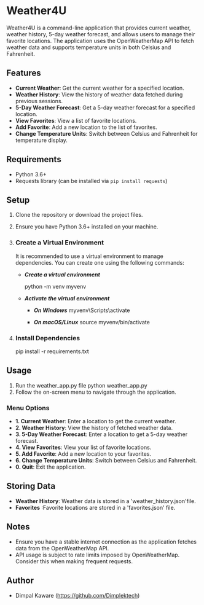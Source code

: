 # Weather4U

Weather4U is a command-line application that provides current weather, weather history, 5-day weather forecast, and allows users to manage their favorite locations. The application uses the OpenWeatherMap API to fetch weather data and supports temperature units in both Celsius and Fahrenheit.

## Features

- **Current Weather**: Get the current weather for a specified location.
- **Weather History**: View the history of weather data fetched during previous sessions.
- **5-Day Weather Forecast**: Get a 5-day weather forecast for a specified location.
- **View Favorites**: View a list of favorite locations.
- **Add Favorite**: Add a new location to the list of favorites.
- **Change Temperature Units**: Switch between Celsius and Fahrenheit for temperature display.

## Requirements

- Python 3.6+
- Requests library (can be installed via `pip install requests`)

## Setup
   1. Clone the repository or download the project files.
   2. Ensure you have Python 3.6+ installed on your machine.
   3. ### Create a Virtual Environment

      It is recommended to use a virtual environment to manage dependencies. You can create one using the following commands:
         
      - ***Create a virtual environment***
      
           python -m venv myvenv
      
      - ***Activate the virtual environment***
           - ***On Windows***
               myvenv\Scripts\activate
         
           - ***On macOS/Linux***
              source myvenv/bin/activate

   4. ### Install Dependencies
      pip install -r requirements.txt


## Usage   
   1. Run the weather_app.py file
      python weather_app.py
   2. Follow the on-screen menu to navigate through the application.   
   
   ### Menu Options

   - **1. Current Weather**: Enter a location to get the current weather.
   - **2. Weather History**: View the history of fetched weather data.
   - **3. 5-Day Weather Forecast**: Enter a location to get a 5-day weather forecast.
   - **4. View Favorites**: View your list of favorite locations.
   - **5. Add Favorite**: Add a new location to your favorites.
   - **6. Change Temperature Units**: Switch between Celsius and Fahrenheit.
   - **0. Quit**: Exit the application.

## Storing Data
- **Weather History**: Weather data is stored in a 'weather_history.json'file.
- **Favorites** :Favorite locations are stored in a 'favorites.json' file.

## Notes
- Ensure you have a stable internet connection as the application fetches data from the OpenWeatherMap API.
- API usage is subject to rate limits imposed by OpenWeatherMap. Consider this when making frequent requests.

## Author
- Dimpal Kaware (https://github.com/Dimplektech)
  

  

